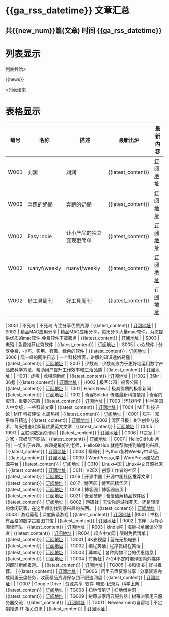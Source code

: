 # {{ga_rss_datetime}} 文章汇总


<h2>共{{new_num}}篇(文章) 时间 {{ga_rss_datetime}} </h2>

# 列表显示

列表开始>

{{news}}

<列表结束

# 表格显示





| 编号 | 名称                         | 描述                                                         | 最新出炉           | 最新内容                                                     |
| ---- | ---------------------------- | ------------------------------------------------------------ | ------------------ | ------------------------------------------------------------ |
| W001 | 刘润                         | 刘润                                                         | {{latest_content}} | [订阅地址](https://api.feeddd.org/feeds/613570931269c358aa0f0cca) |
| W002 | 奔跑的奶酪                         | 奔跑的奶酪                                                        | {{latest_content}} | [订阅地址](https://api.feeddd.org/feeds/6132e69f1269c358aa0e773e) |
| W002 | Easy Indie                        | 让小产品的独立变现更简单                                                     | {{latest_content}} | [订阅地址](https://www.ezindie.com/feed/rss.xml) |
| W002 | ruanyf/weekly  | ruanyf/weekly                                                | {{latest_content}} | [订阅地址](https://rsshub.v2fy.com/github/issue/ruanyf/weekly) |
| W002 | 好工具周刊  | 好工具周刊                                                | {{latest_content}} | [订阅地址]( https://discuss-cn.bestxtools.com/atom/t/weekly) |

| S001 | 不死鸟                       | 不死鸟:专注分享优质资源                                      | {{latest_content}} | [订阅地址](https://iao.su/feed)                              |
| S002 | 精品MAC应用分享              | 精品MAC应用分享，每天分享大量mac软件，为您提供优质的mac软件,免费软件下载服务 | {{latest_content}} | [订阅地址](https://xclient.info/feed)                        |
| S003 | 老殁                         | 免费推荐优秀软件                                             | {{latest_content}} | [订阅地址](https://www.mpyit.com/feed)                       |
| S005 | 小众软件                     | 分享免费、小巧、实用、有趣、绿色的软件                       | {{latest_content}} | [订阅地址](https://www.appinn.com/feed/)                     |
| S006 | 阮一峰的网络日志             | 一个科技博客，讲解的知识通俗易懂                             | {{latest_content}} | [订阅地址](http://www.ruanyifeng.com/blog/atom.xml)          |
| S007 | 少数派                       | 少数派致力于更好地运用数字产品或科学方法，帮助用户提升工作效率和生活品质 | {{latest_content}} | [订阅地址](https://sspai.com/feed)                           |
| H001 | 虎嗅                         | 虎嗅网新闻                                                   | {{latest_content}} | [订阅地址](https://www.huxiu.com/rss/0.xml)                  |
| H002 | 36kr                         | 36氪                                                         | {{latest_content}} | [订阅地址](https://www.36kr.com/feed)                        |
| H003 | 极客公园                     | 极客公园                                                     | {{latest_content}} | [订阅地址](https://www.geekpark.net/rss)                     |
| T001 | Hack News                    | 极其优质的极客新闻                                           | {{latest_content}} | [订阅地址](https://news.ycombinator.com/rss)                 |
| T002 | 奇客Solidot–传递最新科技情报 | 奇客的资讯，重要的东西                                       | {{latest_content}} | [订阅地址](https://www.solidot.org/index.rss)                |
| T003 | 环球科学                     | 科学美国人中文版，一些科普文章                               | {{latest_content}} | [订阅地址](https://feedx.net/rss/huanqiukexue.xml)           |
| T004 | MIT 科技评论                 | MIT 科技评论 本周热榜                                        | {{latest_content}} | [订阅地址](https://rsshub.v2fy.com/mittrchina/hot)           |
| C001 | 知乎                         | 知乎每日精选                                                 | {{latest_content}} | [订阅地址](https://www.zhihu.com/rss)                        |
| C002 | 湾区日报                     | 关注创业与技术，每天推送3到5篇优质英文文章                   | {{latest_content}} | [订阅地址](https://wanqu.co/feed/)                           |
| C005 | 199IT                        | 互联网数据资讯网                                             | {{latest_content}} | [订阅地址](https://www.199it.com/feed)                       |
| C006 | IT之家                       | IT之家 - 软媒旗下网站                                        | {{latest_content}} | [订阅地址](https://www.ithome.com/rss)                       |
| C007 | HelloGitHub 月刊             | 一切出于兴趣。兴趣是最好的老师，HelloGitHub 就是帮你找到编程的兴趣。 | {{latest_content}} | [订阅地址](https://hellogithub.com/rss)                      |
| C008 | 蠎周刊                       | Python各种Weekly中译版。                                     | {{latest_content}} | [订阅地址](https://weekly.pychina.org/feeds/all.atom.xml)    |
| C009 | WordPress大学                | WordPress建站资源平台                                        | {{latest_content}} | [订阅地址](https://www.wpdaxue.com/feed)                     |
| C010 | Linux中国                    | Linux中文开源社区                                            | {{latest_content}} | [订阅地址](https://linux.cn/rss.xml)                         |
| C011 | V2EX                         | 创意工作者的社区                                             | {{latest_content}} | [订阅地址](https://www.v2ex.com/index.xml)                   |
| C016 | 开源中国                     | 开源中国社区推荐文章                                         | {{latest_content}} | [订阅地址](https://www.oschina.net/blog/rss)                 |
| C017 | 博客园                       | 博客园精华区                                                 | {{latest_content}} | [订阅地址](http://feed.cnblogs.com/blog/picked/rss)          |
| C018 | 博客园                       | 博客园首页                                                   | {{latest_content}} | [订阅地址](http://feed.cnblogs.com/blog/sitehome/rss)        |
| C021 | 吾爱破解                     | 吾爱破解精品软件区                                           | {{latest_content}} | [订阅地址](https://rsshub.v2fy.com/discuz/x/https%3a%2f%2fwww.52pojie.cn%2fforum-16-1.html) |
| G002 | 游研社                       | 无论你是游戏死忠，还是轻度的休闲玩家，在这里都能找到感兴趣的东西。 | {{latest_content}} | [订阅地址](https://www.yystv.cn/rss/feed)                    |
| G003 | 游戏葡萄                     | 深度解读游戏                                                 | {{latest_content}} | [订阅地址](https://rsshub.v2fy.com/gamegrape/13)             |
|R001 | 书格                          | 有品格的数字古籍图书馆                                                                                                    | {{latest_content}} | [订阅地址](https://www.shuge.org/feed/)                                                     |
| R002                                                               | 书伴                                     | 为静心阅读而生                                                                                                            | {{latest_content}} | [订阅地址](https://feeds.feedburner.com/bookfere)                                           |
| R003                                                               | kindle吧                                 | 海量书单阅读分享者                                                                                                        | {{latest_content}} | [订阅地址](https://www.kindle8.cc/feed)                                                     |
| R004                                                               | 起点中文网                               | 限时免费清单                                                                                                              | {{latest_content}} | [订阅地址](https://rsshub.v2fy.com/qidian/free)                                             |
| TG001                                                              | 4K影视屋                                 | 蓝光无损电影                                                                                                              | {{latest_content}} | [订阅地址](https://rsshub.v2fy.com/telegram/channel/dianying4K)                             |
| TG002                                                              | 编程笑话                                 | 程序员编程笑话                                                                                                            | {{latest_content}} | [订阅地址](https://rsshub.v2fy.com/telegram/channel/programmerjokes)                        |
| TG003                                                              | 薅羊毛                                   | 各种购物平台的优惠信息                                                                                                    | {{latest_content}} | [订阅地址](https://rsshub.v2fy.com/telegram/channel/yangmaoshare)                           |
| TG004                                                              | 竹新社                                   | 7×24不定时编译国内外媒体的即时新闻报道。                                                                                  | {{latest_content}} | [订阅地址](https://rsshub.v2fy.com/telegram/channel/tnews365)                               |
| TG005                                                              | 书和读书                                 | 好书推荐。                                                                                                                | {{latest_content}} | [订阅地址](https://rsshub.v2fy.com/telegram/channel/GoReading)                              |
| TG006                                                              | 阿里云盘资源分享                         | 分享资源完成阿里云盘任务，收获精品资源保存到不限速网盘                                                                    | {{latest_content}} | [订阅地址](https://rsshub.v2fy.com/telegram/channel/YunPanPan)                              |
| TG007                                                              | Google Drive                             | 资源共享-软件-电影-纪录片-科学上网                                                                                        | {{latest_content}} | [订阅地址](https://rsshub.v2fy.com/telegram/channel/YunPanPan)                              |
| TG008                                                              | 扫地僧笔记                               | 扫地僧树洞                                                                                                                | {{latest_content}} | [订阅地址](https://rsshub.v2fy.com/telegram/channel/lover_links)                            |
| TG009                                                              | 树莓派家用云服务器                       | 树莓派家用云服务器交流                                                                                                    | {{latest_content}} | [订阅地址](https://rsshub.v2fy.com/telegram/channel/zhaoolee_pi)                            |
| TG011                                                              | Newlearnerの自留地                       | 不定期推送 IT 相关资讯                                                                                                    | {{latest_content}} | [订阅地址](https://rsshub.v2fy.com/telegram/channel/NewlearnerChannel)                      |



